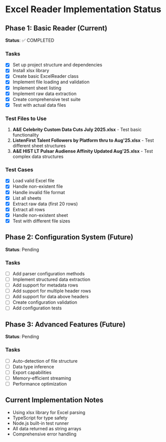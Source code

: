 # Excel Reader Implementation Status

## Phase 1: Basic Reader (Current)
**Status**: ✅ COMPLETED

### Tasks
- [x] Set up project structure and dependencies
- [x] Install xlsx library
- [x] Create basic ExcelReader class
- [x] Implement file loading and validation
- [x] Implement sheet listing
- [x] Implement raw data extraction
- [x] Create comprehensive test suite
- [x] Test with actual data files

### Test Files to Use
1. **A&E Celebrity Custom Data Cuts July 2025.xlsx** - Test basic functionality
2. **ListenFirst Talent Followers by Platform thru to Aug'25.xlsx** - Test different sheet structures
3. **A&E HIST LT Pulsar Audiense Affinity Updated Aug'25.xlsx** - Test complex data structures

### Test Cases
- [x] Load valid Excel file
- [x] Handle non-existent file
- [x] Handle invalid file format
- [x] List all sheets
- [x] Extract raw data (first 20 rows)
- [x] Extract all rows
- [x] Handle non-existent sheet
- [x] Test with different file sizes

## Phase 2: Configuration System (Future)
**Status**: Pending

### Tasks
- [ ] Add parser configuration methods
- [ ] Implement structured data extraction
- [ ] Add support for metadata rows
- [ ] Add support for multiple header rows
- [ ] Add support for data above headers
- [ ] Create configuration validation
- [ ] Add configuration tests

## Phase 3: Advanced Features (Future)
**Status**: Pending

### Tasks
- [ ] Auto-detection of file structure
- [ ] Data type inference
- [ ] Export capabilities
- [ ] Memory-efficient streaming
- [ ] Performance optimization

## Current Implementation Notes
- Using xlsx library for Excel parsing
- TypeScript for type safety
- Node.js built-in test runner
- All data returned as string arrays
- Comprehensive error handling

